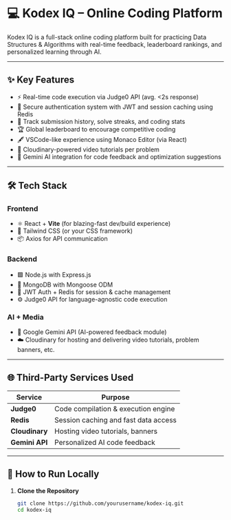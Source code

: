 # 💻 Kodex IQ – Online Coding Platform

Kodex IQ is a full-stack online coding platform built for practicing Data Structures & Algorithms with real-time feedback, leaderboard rankings, and personalized learning through AI.

---

## ✨ Key Features

- ⚡ Real-time code execution via Judge0 API (avg. <2s response)
- 🔐 Secure authentication system with JWT and session caching using Redis
- 🧾 Track submission history, solve streaks, and coding stats
- 🏆 Global leaderboard to encourage competitive coding
- 🖋️ VSCode-like experience using Monaco Editor (via React)
- 🎥 Cloudinary-powered video tutorials per problem
- 🤖 Gemini AI integration for code feedback and optimization suggestions

---

## 🛠️ Tech Stack

### Frontend
- ⚛️ React + **Vite** (for blazing-fast dev/build experience)
- 🎨 Tailwind CSS (or your CSS framework)
- 📦 Axios for API communication

### Backend
- 🟩 Node.js with Express.js
- 📂 MongoDB with Mongoose ODM
- 🔐 JWT Auth + Redis for session & cache management
- ⚙️ Judge0 API for language-agnostic code execution

### AI + Media
- 🤖 Google Gemini API (AI-powered feedback module)
- ☁️ Cloudinary for hosting and delivering video tutorials, problem banners, etc.

---



## 🌐 Third-Party Services Used

| Service     | Purpose                             |
|-------------|-------------------------------------|
| **Judge0**  | Code compilation & execution engine |
| **Redis**   | Session caching and fast data access |
| **Cloudinary** | Hosting video tutorials, banners |
| **Gemini API** | Personalized AI code feedback     |

---

## 🧪 How to Run Locally

1. **Clone the Repository**
   ```bash
   git clone https://github.com/yourusername/kodex-iq.git
   cd kodex-iq
